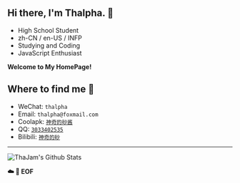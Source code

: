 ## Hi there, I'm Thalpha. :wave:

- High School Student
- zh-CN / en-US / INFP
- Studying and Coding
- JavaScript Enthusiast

**Welcome to My HomePage!**

## Where to find me :beers:

- WeChat: `thalpha`
- Email: `thalpha@foxmail.com`
- Coolapk: [`神奇的砂酱`](https://www.coolapk.com/u/564201)
- QQ: [`3033402535`](https://wpa.qq.com/msgrd?v=3&uin=3033402535&site=qq&menu=yes)
- Bilibili: [`神奇的砂`](https://space.bilibili.com/33382859)

---

![ThaJam's Github Stats](https://github-readme-stats.vercel.app/api/?username=thajam&show_icons=true)

**:cloud: :floppy_disk: EOF**
